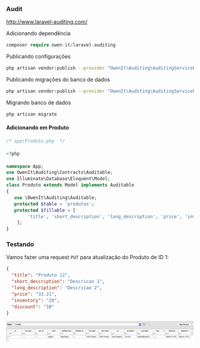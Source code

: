 ### Audit

http://www.laravel-auditing.com/



Adicionando dependência

```php artisan vendor:publish --provider &quot;OwenIt\Auditing\AuditingServiceProvider&quot; --tag=&quot;config&quot;
composer require owen-it/laravel-auditing
```



Publicando configurações

```bash
php artisan vendor:publish --provider "OwenIt\Auditing\AuditingServiceProvider" --tag="config"
```



Publicando migrações do banco de dados

```bash
php artisan vendor:publish --provider "OwenIt\Auditing\AuditingServiceProvider" --tag="migrations"
```



Migrando banco de dados

```bash
php artisan migrate
```



#### Adicionando em Produto

```php
/* app\Produto.php  */

<?php

namespace App;
use OwenIt\Auditing\Contracts\Auditable;
use Illuminate\Database\Eloquent\Model;
class Produto extends Model implements Auditable
{
   use \OwenIt\Auditing\Auditable;
   protected $table = 'produtos';
   protected $fillable = [
        'title', 'short_description', 'long_description', 'price', 'inventory'
    ];
}
```





### Testando

Vamos fazer uma request `PUT` para atualização do Produto de ID 1:

```json
{
  "title": "Produto 12",
  "short_description": "Descricao 1",
  "long_description": "Descricao 2",
  "price": "33.21",
  "inventory": "20",
  "discount": "10"
}
```

![image-20200114200020807](assets/image-20200114200020807.png)


